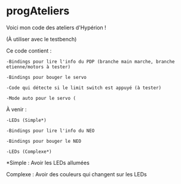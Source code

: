 # progAteliers 

Voici mon code des ateliers d'Hypérion !

(À utiliser avec le testbench)


Ce code contient : 


  	-Bindings pour lire l'info du PDP (branche main marche, branche etienne/motors à tester)
  	
  	-Bindings pour bouger le servo
  		
  	-Code qui détecte si le limit switch est appuyé (à tester)
  	
  	-Mode auto pour le servo (


À venir :


  	-LEDs (Simple*)
	
  	-Bindings pour lire l'info du NEO
	
  	-Bindings pour bouger le NEO
	
  	-LEDs (Complexe*)




*Simple : Avoir les LEDs allumées

Complexe : Avoir des couleurs qui changent sur les LEDs
